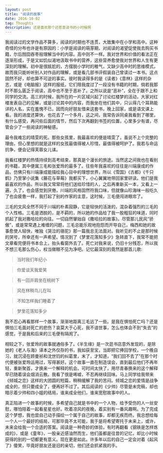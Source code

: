 ```yaml
---
layout: post
title: "阅读的故事"
date: 2016-10-02
tag: Thoughts
description: 还是喜欢那个还愿意读书的小时候啊
---
```


我阅读过的文学作品不算多，阅读的时期也不连贯，大致集中在小学和高中。这种奇怪的分布也许是有原因的：小学是阅读的萌芽期，对阅读的渴望促使我去购买书籍，尔后囫囵吞枣般理解当中的内容。高中则不一样。我对世界和价值的看法正在逐渐形成，于是又如饥似渴地汲取书中的营养，这些营养愈使我对世界和人生有更深刻的理解。初中是很尴尬的，方摆脱小学时的稚气，又缺少高中时的思维模式，故而我只能听听别人对作品的理解，或是看几部书评假装自己曾读过一本书。这点固然不好，却也算不可逆的事实。彼时我读得多的是《读者》《意林》这样的杂志，或是《电脑报》这样的报纸，它们陪我度过了一段没有书籍的时期，倘若我那时不那么匮乏于阅读，高中也不至于恶补了。之所以说是“恶补”，全在于跟不上和同学的交流。高三的时候，我所在的一片区域兴起了讨论红楼梦的活动，大家对红楼发表自己的见解，或是讨论其中的内容，而我坐在他们其中，只认得几个耳熟能详的人名，实在羞愧不已，因而向好朋友借来这套书，晚上回家，或是语文课上看。我的进度还算快，也花去了一个多月，这之间，我常告诉同桌我看到了哪里，有什么感受，再问些后面的情节，然后下次再翻到书签的位置，心里多少有谱，尽管会少了一些阅读的神秘感。

最令我难忘的晴雯的死。那些女孩里，我最喜欢的便是晴雯了，虽说不上个完整的理由，但心里想的就是这样的女孩最值得被人珍惜，最值得被呵护了。我若与命运抗争，便会记得芙蓉女儿诔。

我看红楼梦的热情持续到高考结束，那真是个漫长的旅途。当然这之间我也在看别的书籍，其中便属三毛和张爱玲的最多了。往些年我喜欢的往往是川端康成的作品，仿佛只有川端康成能描绘我心目中的理想世界，所以《雪国》《古都》《千只鹤》乃至掌小说集《藤花与草莓》我都买下，小心翼翼地带回家里研读。他们是我最喜欢的作品，所以我又常常将他们送给珍惜的人，之后再重新买一本，又看上一遍，久了，也会感觉到厌倦，川端的风格固然符我口味，但就像山珍海味一般吃久了也会疲惫一样，我打起了别的作家的主意，这时候，三毛便闯进眼帘了。

三毛的文风全然不同于川端的朴素寂静，它是轻快的活泼的，混杂着强烈的三毛的个人性格。三毛是洒脱的，是不羁的，所以她的作品给了我一股粗狂的味道，同时抓起了我对撒哈拉的向往。一切自然肈始自《撒哈拉的故事》。尽管那儿民风“骄傲”，或是常常遇上难缠的问题，三毛总能乐观地抱怨而开导自己，梅西和她的故事愈使人轻快，唯独《哭泣的骆驼》那一篇我总无法面对。我听见的不止是那时候的哭号，所幸还有一声希望。情况到了《梦里花落知多少》急转直下，我常不能把文章看完便将书本合上，抬头看窗外去了。死亡对我来说，仍旧十分残忍，所以我不想三毛那么伤心，权当做眼不见为净吧。记忆最深刻的竟然是那首儿歌:

>当时我们年纪小

>你爱谈天我爱笑

>有一回并肩坐在桃树下

>风在林稍鸟儿在叫

>不知怎样我们睡着了

>梦里花落知多少

我不忍心再看那样一个故事，渐渐地距离三毛远了一些。是我在惧怕死亡吗？还是惧怕三毛面对死亡的悲伤？哀莫大于心死，我不谙世事，怎么也体会不到“失去”的感觉，于是我和后来的三毛便有隔阂了。

相较之下，张爱玲的故事就通俗多了。《半生缘》是一次逛书店意外发现的，是除她的《老人与海》译本之外仅存的书，我如获至宝，当即把它捧回学校，一个晚自习，就沉浸在顾曼祯和沈世钧的纠葛里，末了，才知道，“我们回不去了”在那个时代便被张爱玲运用过，写得甚好。这个故事一直在制造误会，直到最后他们不再年轻，重新聚首，才换来一个解释的机会。可时间太快了，用尽青春换来的这个解释早已随着误会烟消云散。我看了很是唏嘘，不忍再继续回味。马上同学给我带来《倾城之恋》这样的大团圆的短篇，稍稍缓解了我的苦闷。倾城之恋的爱情是战争成全的，但只要成全了，便再好不过了。其后阅读的《少帅》尽管是未完稿，却也暗示着少帅和四小姐的结局，谁来成全他们，谁来宽慰故事中的人。

真正陷进一个故事的时候，多希望自己就是书中的一个人物，给予受伤的人一丝安慰，哪怕陪着一起看星星也好。吹着凉风的夜晚，着实别有一番风趣啊。为了完成这个梦想，我也尝自己动手描绘一个属于自己的故事，却都无疾而终。我总想给每一个人一个最好的结局，可那毕竟不太可能，我于是将希望寄托于未来上，或许，未来会给我一个合适的答案。阅读是一种奇妙的体验，有时再翻看《钢铁是怎样炼成的》，或是《童年》，一股亲近感油然而生，他们虽都是往昔的记忆，却比小时候获得的别的一切都更有意义。现在更是如此。许多年以后的自己一定会对着《起风了》傻笑，毕竟好朋友还是旧的亲切，他们还会抓紧我的手。
